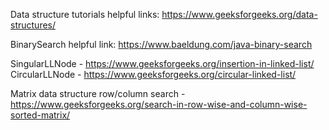 
Data structure tutorials
helpful links: https://www.geeksforgeeks.org/data-structures/

BinarySearch helpful link: https://www.baeldung.com/java-binary-search

SingularLLNode - https://www.geeksforgeeks.org/insertion-in-linked-list/
CircularLLNode - https://www.geeksforgeeks.org/circular-linked-list/


Matrix data structure
row/column search - https://www.geeksforgeeks.org/search-in-row-wise-and-column-wise-sorted-matrix/

